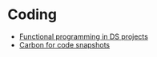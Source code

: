 # Coding

- [Functional programming in DS projects](https://towardsdatascience.com/functional-programing-in-data-science-projects-c909c11138bb)
- [Carbon for code snapshots](https://carbon.now.sh/)
